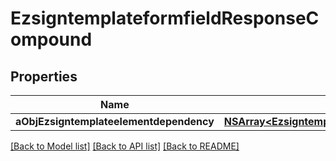 # EzsigntemplateformfieldResponseCompound

## Properties
Name | Type | Description | Notes
------------ | ------------- | ------------- | -------------
**aObjEzsigntemplateelementdependency** | [**NSArray&lt;EzsigntemplateelementdependencyResponseCompound&gt;***](EzsigntemplateelementdependencyResponse.md) |  | [optional] 

[[Back to Model list]](../README.md#documentation-for-models) [[Back to API list]](../README.md#documentation-for-api-endpoints) [[Back to README]](../README.md)


